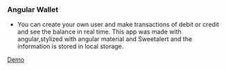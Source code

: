 ### Angular Wallet 
- You can create your own user and make  transactions of debit or credit and see the balance in real time.
This app was made with angular,stylized  with angular material and Sweetalert and the information is stored in local storage.

 [ Demo ](https://jovial-wozniak-60a376.netlify.app/)

